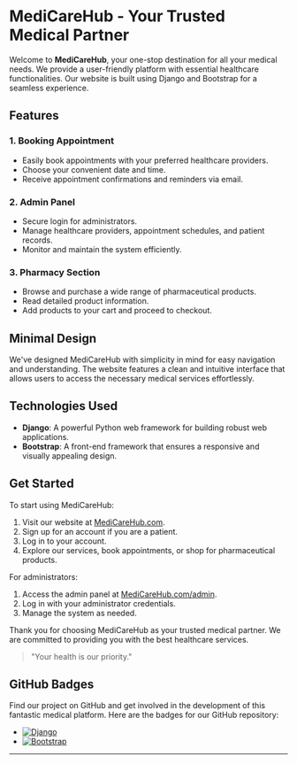 # MediCareHub - Your Trusted Medical Partner

Welcome to **MediCareHub**, your one-stop destination for all your medical needs. We provide a user-friendly platform with essential healthcare functionalities. Our website is built using Django and Bootstrap for a seamless experience.

## Features

### 1. Booking Appointment

- Easily book appointments with your preferred healthcare providers.
- Choose your convenient date and time.
- Receive appointment confirmations and reminders via email.

### 2. Admin Panel

- Secure login for administrators.
- Manage healthcare providers, appointment schedules, and patient records.
- Monitor and maintain the system efficiently.

### 3. Pharmacy Section

- Browse and purchase a wide range of pharmaceutical products.
- Read detailed product information.
- Add products to your cart and proceed to checkout.

## Minimal Design

We've designed MediCareHub with simplicity in mind for easy navigation and understanding. The website features a clean and intuitive interface that allows users to access the necessary medical services effortlessly.

## Technologies Used

- **Django**: A powerful Python web framework for building robust web applications.
- **Bootstrap**: A front-end framework that ensures a responsive and visually appealing design.

## Get Started

To start using MediCareHub:

1. Visit our website at [MediCareHub.com](https://www.medicarehub.com).
2. Sign up for an account if you are a patient.
3. Log in to your account.
4. Explore our services, book appointments, or shop for pharmaceutical products.

For administrators:

1. Access the admin panel at [MediCareHub.com/admin](https://www.medicarehub.com/admin).
2. Log in with your administrator credentials.
3. Manage the system as needed.

Thank you for choosing MediCareHub as your trusted medical partner. We are committed to providing you with the best healthcare services.

> "Your health is our priority."

## GitHub Badges

Find our project on GitHub and get involved in the development of this fantastic medical platform. Here are the badges for our GitHub repository:

- [![Django](https://img.shields.io/badge/Django-3.2.0-blue.svg)](https://github.com/YourGitHubUsername/MediCareHub)
- [![Bootstrap](https://img.shields.io/badge/Bootstrap-5.0.0-purple.svg)](https://github.com/YourGitHubUsername/MediCareHub)

---
